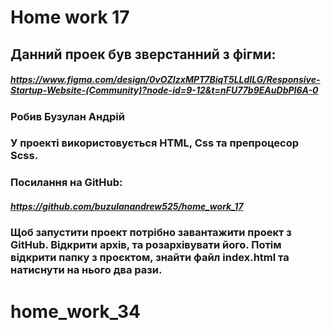 # Home work 17
## Данний проек був зверстанний з фігми:
##### https://www.figma.com/design/0vOZIzxMPT7BiqT5LLdILG/Responsive-Startup-Website-(Community)?node-id=9-12&t=nFU77b9EAuDbPI6A-0

### Робив Бузулан Андрій
### У проекті використовується HTML, Css та препроцесор Scss.
### Посилання на GitHub:
##### https://github.com/buzulanandrew525/home_work_17
### Щоб запустити проект потрібно завантажити проект з GitHub. Відкрити архів, та розархівувати його. Потім відкрити папку з проєктом, знайти файл index.html та натиснути на нього два рази.

# home_work_34
